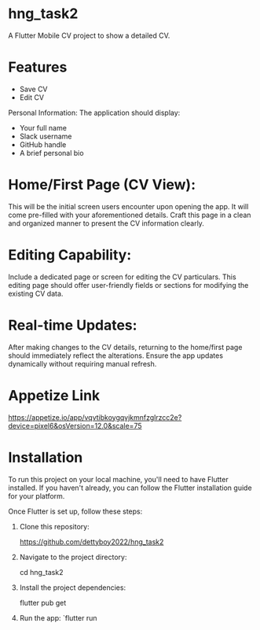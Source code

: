 # hng_task2
A Flutter Mobile CV project to show a detailed CV.

# Features
- Save CV
- Edit CV
  
Personal Information: The application should display:
- Your full name
- Slack username
- GitHub handle
- A brief personal bio
  
# Home/First Page (CV View):
This will be the initial screen users encounter upon opening the app.
It will come pre-filled with your aforementioned details.
Craft this page in a clean and organized manner to present the CV information clearly.

# Editing Capability:
Include a dedicated page or screen for editing the CV particulars.
This editing page should offer user-friendly fields or sections for modifying the existing CV data.

# Real-time Updates:
After making changes to the CV details, returning to the home/first page should immediately reflect the alterations.
Ensure the app updates dynamically without requiring manual refresh.

# Appetize Link
https://appetize.io/app/vqvtibkoygqvjkmnfzglrzcc2e?device=pixel6&osVersion=12.0&scale=75

# Installation
To run this project on your local machine, you'll need to have Flutter installed. If you haven't already, you can follow the Flutter installation guide for your platform.

Once Flutter is set up, follow these steps:

1. Clone this repository:

     https://github.com/dettyboy2022/hng_task2

2. Navigate to the project directory:

    cd hng_task2

3. Install the project dependencies:

   flutter pub get

4. Run the app:
  `flutter run

